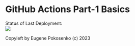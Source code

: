 # GitHub Actions Part-1 Basics

Status of Last Deployment:<br>
<img src="https://github.com/Pokos1981/repo_with_tags/workflows/first_job_GHActions/badge.svg?branch=master"><br>

Copyleft by Eugene Pokosenko (c) 2023

